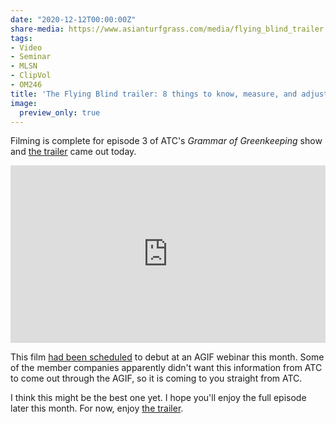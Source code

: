 ```yaml
---
date: "2020-12-12T00:00:00Z"
share-media: https://www.asianturfgrass.com/media/flying_blind_trailer.jpg
tags:
- Video
- Seminar
- MLSN
- ClipVol
- OM246
title: 'The Flying Blind trailer: 8 things to know, measure, and adjust'
image:
  preview_only: true
---
```


Filming is complete for episode 3 of ATC's *Grammar of Greenkeeping* show and [the trailer](https://vimeo.com/490095020) came out today.

<div style="padding:56.25% 0 0 0;position:relative;"><iframe src="https://player.vimeo.com/video/490095020" style="position:absolute;top:0;left:0;width:100%;height:100%;" frameborder="0" allow="autoplay; fullscreen" allowfullscreen></iframe></div><script src="https://player.vimeo.com/api/player.js"></script>

This film [had been scheduled](https://www.asianturfgrass.com/2020-11-16-truth-about-great-turf-seminar/) to debut at an AGIF webinar this month. Some of the member companies apparently didn't want this information from ATC to come out through the AGIF, so it is coming to you straight from ATC.

I think this might be the best one yet. I hope you'll enjoy the full episode later this month. For now, enjoy [the trailer](https://vimeo.com/490095020).
